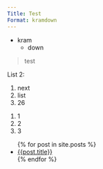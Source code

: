 ```yaml
---
Title: Test
Format: kramdown
---
```


* kram
  + down

> test

List 2:

 1. next
 2. list
 3. 26

<ol>
  <li>1</li>
  <li>2</li>
  <li>3</li>
</ol>

<ul>
  {% for post in site.posts %}
    <li>
      <a href="{{post.url}}">{{post.title}}</a>
    </li>
  {% endfor %}
</ul>

